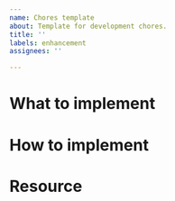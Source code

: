 ```yaml
---
name: Chores template
about: Template for development chores.
title: ''
labels: enhancement
assignees: ''

---
```


# What to implement

# How to implement

# Resource